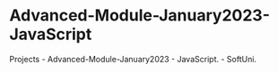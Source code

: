 # Advanced-Module-January2023-JavaScript
Projects - Advanced-Module-January2023 - JavaScript. - SoftUni.
